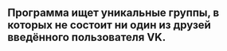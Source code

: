 ## Программа ищет уникальные группы, в которых не состоит ни один из друзей введённого пользователя VK.
